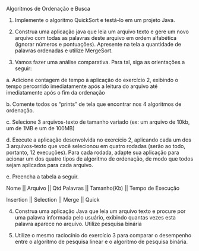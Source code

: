 Algoritmos de Ordenação e Busca

1. Implemente o algoritmo QuickSort e testá-lo em um projeto Java.

2. Construa uma aplicação java que leia um arquivo texto e gere um novo arquivo com todas as palavras deste arquivo em ordem alfabética (ignorar números e pontuações). Apresente na tela a quantidade de palavras ordenadas e utilize MergeSort. 

3. Vamos fazer uma análise comparativa. Para tal, siga as orientações a seguir: 

a. Adicione contagem de tempo à aplicação do exercício 2, exibindo o tempo percorrido imediatamente após a leitura do arquivo até imediatamente após o fim da ordenação

b. Comente todos os “prints” de tela que encontrar nos 4 algoritmos de ordenação.

c. Selecione 3 arquivos-texto de tamanho variado (ex: um arquivo de 10kb, um de 1MB e um de 100MB)

d. Execute a aplicação desenvolvida no exercício 2, aplicando cada um dos 3 arquivos-texto que você selecionou em quatro rodadas (serão ao todo, portanto, 12 execuções). Para cada rodada, adapte sua aplicação para acionar um dos quatro tipos de algoritmo de ordenação, de modo que todos sejam aplicados para cada arquivo.

e. Preencha a tabela a seguir. 

Nome || Arquivo || Qtd Palavras || Tamanho(Kb) || Tempo de Execução 


Insertion || Selection || Merge || Quick

4. Construa uma aplicação Java que leia um arquivo texto e procure por uma palavra informada pelo usuário, exibindo quantas vezes esta palavra aparece no arquivo. Utilize pesquisa binária

5. Utilize o mesmo raciocínio do exercício 3 para comparar o desempenho entre o algoritmo de pesquisa linear e o algoritmo de pesquisa binária.
